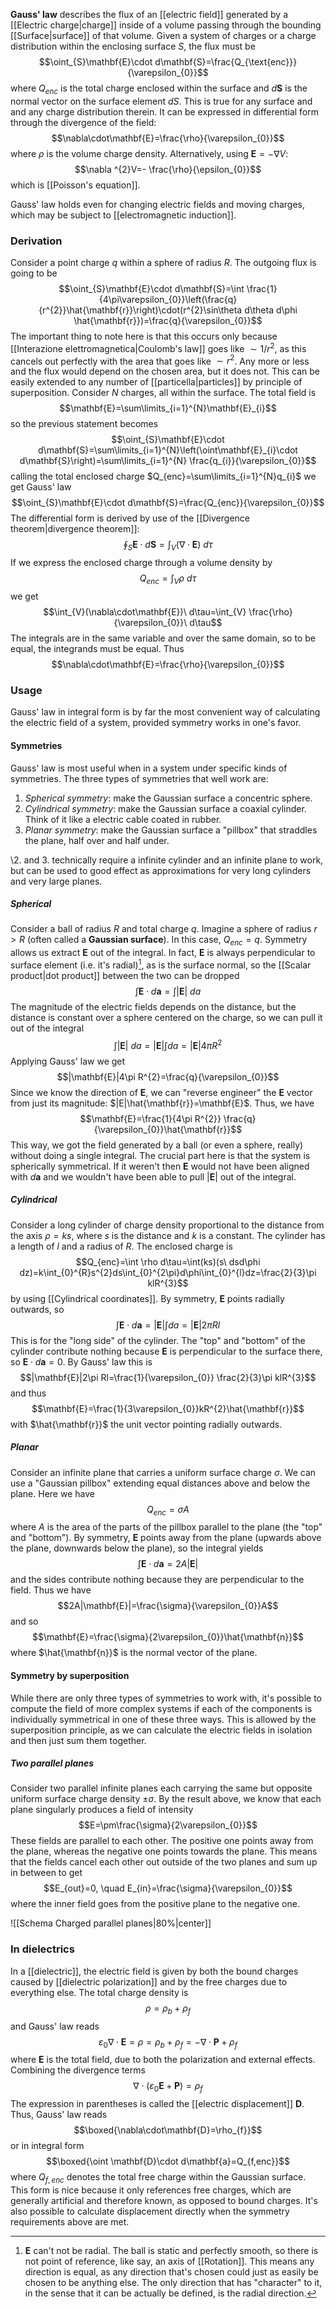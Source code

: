 **Gauss' law** describes the flux of an [[electric field]] generated by a [[Electric charge|charge]] inside of a volume passing through the bounding [[Surface|surface]] of that volume. Given a system of charges or a charge distribution within the enclosing surface $S$, the flux must be
$$\oint_{S}\mathbf{E}\cdot d\mathbf{S}=\frac{Q_{\text{enc}}}{\varepsilon_{0}}$$
where $Q_{enc}$ is the total charge enclosed within the surface and $d\mathbf{S}$ is the normal vector on the surface element $dS$. This is true for any surface and and any charge distribution therein. It can be expressed in differential form through the divergence of the field:
$$\nabla\cdot\mathbf{E}=\frac{\rho}{\varepsilon_{0}}$$
where $\rho$ is the volume charge density. Alternatively, using $\mathbf{E}=-\nabla V$:
$$\nabla ^{2}V=- \frac{\rho}{\epsilon_{0}}$$
which is [[Poisson's equation]].

Gauss' law holds even for changing electric fields and moving charges, which may be subject to [[electromagnetic induction]].
### Derivation
Consider a point charge $q$ within a sphere of radius $R$. The outgoing flux is going to be
$$\oint_{S}\mathbf{E}\cdot d\mathbf{S}=\int \frac{1}{4\pi\varepsilon_{0}}\left(\frac{q}{r^{2}}\hat{\mathbf{r}}\right)\cdot(r^{2}\sin\theta d\theta d\phi \hat{\mathbf{r}})=\frac{q}{\varepsilon_{0}}$$
The important thing to note here is that this occurs only because [[Interazione elettromagnetica|Coulomb's law]] goes like $\sim 1/r^{2}$, as this cancels out perfectly with the area that goes like $\sim r^{2}$. Any more or less and the flux would depend on the chosen area, but it does not. This can be easily extended to any number of [[particella|particles]] by principle of superposition. Consider $N$ charges, all within the surface. The total field is
$$\mathbf{E}=\sum\limits_{i=1}^{N}\mathbf{E}_{i}$$
so the previous statement becomes
$$\oint_{S}\mathbf{E}\cdot d\mathbf{S}=\sum\limits_{i=1}^{N}\left(\oint\mathbf{E}_{i}\cdot d\mathbf{S}\right)=\sum\limits_{i=1}^{N} \frac{q_{i}}{\varepsilon_{0}}$$
calling the total enclosed charge $Q_{enc}=\sum\limits_{i=1}^{N}q_{i}$ we get Gauss' law
$$\oint_{S}\mathbf{E}\cdot d\mathbf{S}=\frac{Q_{enc}}{\varepsilon_{0}}$$
The differential form is derived by use of the [[Divergence theorem|divergence theorem]]:
$$\oint_{S}\mathbf{E}\cdot d\mathbf{S}=\int_{V}(\nabla\cdot\mathbf{E})\ d\tau$$
If we express the enclosed charge through a volume density by
$$Q_{enc}=\int_{V}\rho\ d\tau$$
we get
$$\int_{V}(\nabla\cdot\mathbf{E})\ d\tau=\int_{V} \frac{\rho}{\varepsilon_{0}}\ d\tau$$
The integrals are in the same variable and over the same domain, so to be equal, the integrands must be equal. Thus
$$\nabla\cdot\mathbf{E}=\frac{\rho}{\varepsilon_{0}}$$
### Usage
Gauss' law in integral form is by far the most convenient way of calculating the electric field of a system, provided symmetry works in one's favor.
#### Symmetries
Gauss' law is most useful when in a system under specific kinds of symmetries. The three types of symmetries that well work are:
1. *Spherical symmetry*: make the Gaussian surface a concentric sphere.
2. *Cylindrical symmetry*: make the Gaussian surface a coaxial cylinder. Think of it like a electric cable coated in rubber.
3. *Planar symmetry*: make the Gaussian surface a "pillbox" that straddles the plane, half over and half under.

\2. and 3. technically require a infinite cylinder and an infinite plane to work, but can be used to good effect as approximations for very long cylinders and very large planes.
##### Spherical
Consider a ball of radius $R$ and total charge $q$. Imagine a sphere of radius $r>R$ (often called a **Gaussian surface**). In this case, $Q_{enc}=q$. Symmetry allows us extract $\mathbf{E}$ out of the integral. In fact, $\mathbf{E}$ is always perpendicular to surface element (i.e. it's radial)[^1], as is the surface normal, so the [[Scalar product|dot product]] between the two can be dropped
$$\int \mathbf{E}\cdot d\mathbf{a}=\int |\mathbf{E}|\ da$$
The magnitude of the electric fields depends on the distance, but the distance is constant over a sphere centered on the charge, so we can pull it out of the integral
$$\int|\mathbf{E}|\ da=|\mathbf{E}|\int da=|\mathbf{E}|4\pi R^{2}$$
Applying Gauss' law we get
$$|\mathbf{E}|4\pi R^{2}=\frac{q}{\varepsilon_{0}}$$
Since we know the direction of $\mathbf{E}$, we can "reverse engineer" the $\mathbf{E}$ vector from just its magnitude: $|E|\hat{\mathbf{r}}=\mathbf{E}$. Thus, we have
$$\mathbf{E}=\frac{1}{4\pi R^{2}} \frac{q}{\varepsilon_{0}}\hat{\mathbf{r}}$$
This way, we got the field generated by a ball (or even a sphere, really) without doing a single integral. The crucial part here is that the system is spherically symmetrical. If it weren't then $\mathbf{E}$ would not have been aligned with $d\mathbf{a}$ and we wouldn't have been able to pull $|\mathbf{E}|$ out of the integral.
##### Cylindrical
Consider a long cylinder of charge density proportional to the distance from the axis $\rho=ks$, where $s$ is the distance and $k$ is a constant. The cylinder has a length of $l$ and a radius of $R$. The enclosed charge is
$$Q_{enc}=\int \rho d\tau=\int(ks)(s\ dsd\phi dz)=k\int_{0}^{R}s^{2}ds\int_{0}^{2\pi}d\phi\int_{0}^{l}dz=\frac{2}{3}\pi klR^{3}$$
by using [[Cylindrical coordinates]]. By symmetry, $\mathbf{E}$ points radially outwards, so
$$\int \mathbf{E}\cdot d\mathbf{a}=|\mathbf{E}|\int da=|\mathbf{E}|2\pi Rl$$
This is for the "long side" of the cylinder. The "top" and "bottom" of the cylinder contribute nothing because $\mathbf{E}$ is perpendicular to the surface there, so $\mathbf{E}\cdot d\mathbf{a}=0$. By Gauss' law this is
$$|\mathbf{E}|2\pi Rl=\frac{1}{\varepsilon_{0}} \frac{2}{3}\pi klR^{3}$$
and thus
$$\mathbf{E}=\frac{1}{3\varepsilon_{0}}kR^{2}\hat{\mathbf{r}}$$
with $\hat{\mathbf{r}}$ the unit vector pointing radially outwards.
##### Planar
Consider an infinite plane that carries a uniform surface charge $\sigma$. We can use a "Gaussian pillbox" extending equal distances above and below the plane. Here we have
$$Q_{enc}=\sigma A$$
where $A$ is the area of the parts of the pillbox parallel to the plane (the "top" and "bottom"). By symmetry, $\mathbf{E}$ points away from the plane (upwards above the plane, downwards below the plane), so the integral yields
$$\int \mathbf{E}\cdot d\mathbf{a}=2A|\mathbf{E}|$$
and the sides contribute nothing because they are perpendicular to the field. Thus we have
$$2A|\mathbf{E}|=\frac{\sigma}{\varepsilon_{0}}A$$
and so
$$\mathbf{E}=\frac{\sigma}{2\varepsilon_{0}}\hat{\mathbf{n}}$$
where $\hat{\mathbf{n}}$ is the normal vector of the plane.
#### Symmetry by superposition
While there are only three types of symmetries to work with, it's possible to compute the field of more complex systems if each of the components is individually symmetrical in one of these three ways. This is allowed by the superposition principle, as we can calculate the electric fields in isolation and then just sum them together.
##### Two parallel planes
Consider two parallel infinite planes each carrying the same but opposite uniform surface charge density $\pm\sigma$. By the result above, we know that each plane singularly produces a field of intensity
$$E=\pm\frac{\sigma}{2\varepsilon_{0}}$$
These fields are parallel to each other. The positive one points away from the plane, whereas the negative one points towards the plane. This means that the fields cancel each other out outside of the two planes and sum up in between to get
$$E_{out}=0, \quad E_{in}=\frac{\sigma}{\varepsilon_{0}}$$
where the inner field goes from the positive plane to the negative one.

![[Schema Charged parallel planes|80%|center]]
### In dielectrics
In a [[dielectric]], the electric field is given by both the bound charges caused by [[dielectric polarization]] and by the free charges due to everything else. The total charge density is
$$\rho=\rho_{b}+\rho_{f}$$
and Gauss' law reads
$$\varepsilon_{0}\nabla\cdot\mathbf{E}=\rho=\rho_{b}+\rho_{f}=-\nabla\cdot\mathbf{P}+\rho_{f}$$
where $\mathbf{E}$ is the total field, due to both the polarization and external effects. Combining the divergence terms
$$\nabla\cdot(\varepsilon_{0}\mathbf{E}+\mathbf{P})=\rho_{f}$$
The expression in parentheses is called the [[electric displacement]] $\mathbf{D}$. Thus, Gauss' law reads
$$\boxed{\nabla\cdot\mathbf{D}=\rho_{f}}$$
or in integral form
$$\boxed{\oint \mathbf{D}\cdot d\mathbf{a}=Q_{f,enc}}$$
where $Q_{f,enc}$ denotes the total free charge within the Gaussian surface. This form is nice because it only references free charges, which are generally artificial and therefore known, as opposed to bound charges. It's also possible to calculate displacement directly when the symmetry requirements above are met.

[^1]: $\mathbf{E}$ can't not be radial. The ball is static and perfectly smooth, so there is not point of reference, like say, an axis of [[Rotation]]. This means any direction is equal, as any direction that's chosen could just as easily be chosen to be anything else. The only direction that has "character" to it, in the sense that it can be actually be defined, is the radial direction.